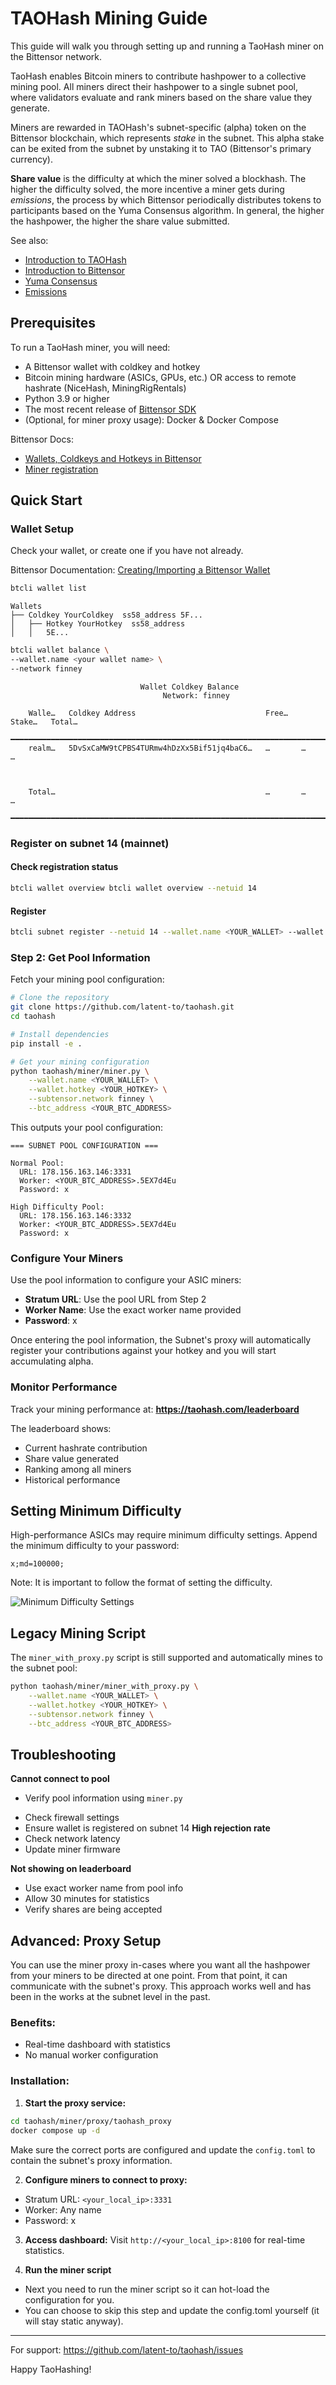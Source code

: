 # TAOHash Mining Guide

This guide will walk you through setting up and running a TaoHash miner on the Bittensor network.

TaoHash enables Bitcoin miners to contribute hashpower to a collective mining pool. All miners direct their hashpower to a single subnet pool, where validators evaluate and rank miners based on the share value they generate.

Miners are rewarded in TAOHash's subnet-specific (alpha) token on the Bittensor blockchain, which represents *stake* in the subnet. This alpha stake can be exited from the subnet by unstaking it to TAO (Bittensor's primary currency).

**Share value** is the difficulty at which the miner solved a blockhash. The higher the difficulty solved, the more incentive a miner gets during *emissions*, the process by which Bittensor periodically distributes tokens to participants based on the Yuma Consensus algorithm. In general, the higher the hashpower, the higher the share value submitted.

See also:

- [Introduction to TAOHash](../README.md)
- [Introduction to Bittensor](https://docs.learnbittensor.org/learn/introduction)
- [Yuma Consensus](https://docs.learnbittensor.org/yuma-consensus/)
- [Emissions](https://docs.learnbittensor.org/emissions/)


## Prerequisites

To run a TaoHash miner, you will need:

- A Bittensor wallet with coldkey and hotkey
- Bitcoin mining hardware (ASICs, GPUs, etc.) OR access to remote hashrate (NiceHash, MiningRigRentals)
- Python 3.9 or higher
- The most recent release of [Bittensor SDK](https://pypi.org/project/bittensor/)
- (Optional, for miner proxy usage): Docker & Docker Compose

Bittensor Docs:

- [Wallets, Coldkeys and Hotkeys in Bittensor](https://docs.learnbittensor.org/getting-started/wallets)
- [Miner registration](./miners/index.md#miner-registration)

## Quick Start

### Wallet Setup

Check your wallet, or create one if you have not already.

Bittensor Documentation: [Creating/Importing a Bittensor Wallet
](https://docs.learnbittensor.org/working-with-keys)

```bash
btcli wallet list
```
```console
Wallets
├── Coldkey YourColdkey  ss58_address 5F...
│   ├── Hotkey YourHotkey  ss58_address
│   │   5E...
```

```bash
btcli wallet balance \
--wallet.name <your wallet name> \
--network finney
```

```console
                             Wallet Coldkey Balance
                                  Network: finney

    Walle…   Coldkey Address                             Free…   Stake…   Total…
    ━━━━━━━━━━━━━━━━━━━━━━━━━━━━━━━━━━━━━━━━━━━━━━━━━━━━━━━━━━━━━━━━━━━━━━━━━━━━
    realm…   5DvSxCaMW9tCPBS4TURmw4hDzXx5Bif51jq4baC6…   …       …        …



    Total…                                               …       …        …
    ━━━━━━━━━━━━━━━━━━━━━━━━━━━━━━━━━━━━━━━━━━━━━━━━━━━━━━━━━━━━━━━━━━━━━━━━━━━━
```

### Register on subnet 14 (mainnet)

#### Check registration status

```bash
btcli wallet overview btcli wallet overview --netuid 14
```

#### Register

```bash
btcli subnet register --netuid 14 --wallet.name <YOUR_WALLET> --wallet.hotkey <YOUR_HOTKEY> --network finney
```

### Step 2: Get Pool Information
Fetch your mining pool configuration:

```bash
# Clone the repository
git clone https://github.com/latent-to/taohash.git
cd taohash

# Install dependencies
pip install -e .

# Get your mining configuration
python taohash/miner/miner.py \
    --wallet.name <YOUR_WALLET> \
    --wallet.hotkey <YOUR_HOTKEY> \
    --subtensor.network finney \
    --btc_address <YOUR_BTC_ADDRESS>
```

This outputs your pool configuration:
```
=== SUBNET POOL CONFIGURATION ===

Normal Pool:
  URL: 178.156.163.146:3331
  Worker: <YOUR_BTC_ADDRESS>.5EX7d4Eu
  Password: x

High Difficulty Pool:
  URL: 178.156.163.146:3332
  Worker: <YOUR_BTC_ADDRESS>.5EX7d4Eu
  Password: x
```

### Configure Your Miners
Use the pool information to configure your ASIC miners:
- **Stratum URL**: Use the pool URL from Step 2
- **Worker Name**: Use the exact worker name provided
- **Password**: x

Once entering the pool information, the Subnet's proxy will automatically register your contributions against your hotkey and you will start accumulating alpha. 

### Monitor Performance

Track your mining performance at: **https://taohash.com/leaderboard**

The leaderboard shows:
- Current hashrate contribution
- Share value generated
- Ranking among all miners
- Historical performance

## Setting Minimum Difficulty

High-performance ASICs may require minimum difficulty settings. Append the minimum difficulty to your password:

```
x;md=100000;
```
Note: It is important to follow the format of setting the difficulty. 

![Minimum Difficulty Settings](./images/miner_difficulties.png)

## Legacy Mining Script

The `miner_with_proxy.py` script is still supported and automatically mines to the subnet pool:

```bash
python taohash/miner/miner_with_proxy.py \
    --wallet.name <YOUR_WALLET> \
    --wallet.hotkey <YOUR_HOTKEY> \
    --subtensor.network finney \
    --btc_address <YOUR_BTC_ADDRESS>
```

## Troubleshooting

**Cannot connect to pool**
- Verify pool information using `miner.py`
<!-- how? -->
- Check firewall settings
- Ensure wallet is registered on subnet 14
**High rejection rate**
- Check network latency
- Update miner firmware

**Not showing on leaderboard**
- Use exact worker name from pool info
- Allow 30 minutes for statistics
- Verify shares are being accepted

## Advanced: Proxy Setup

You can use the miner proxy in-cases where you want all the hashpower from your miners to be directed at one point.
From that point, it can communicate with the subnet's proxy. 
This approach works well and has been in the works at the subnet level in the past. 

### Benefits:

- Real-time dashboard with statistics
- No manual worker configuration

### Installation:

1. **Start the proxy service:**
```bash
cd taohash/miner/proxy/taohash_proxy
docker compose up -d
```
Make sure the correct ports are configured and update the `config.toml` to contain the subnet's proxy information. 

2. **Configure miners to connect to proxy:**
- Stratum URL: `<your_local_ip>:3331`
- Worker: Any name
- Password: x

3. **Access dashboard:**
Visit `http://<your_local_ip>:8100` for real-time statistics.

4. **Run the miner script**
- Next you need to run the miner script so it can hot-load the configuration for you. 
- You can choose to skip this step and update the config.toml yourself (it will stay static anyway).

---

For support: https://github.com/latent-to/taohash/issues

Happy TaoHashing!